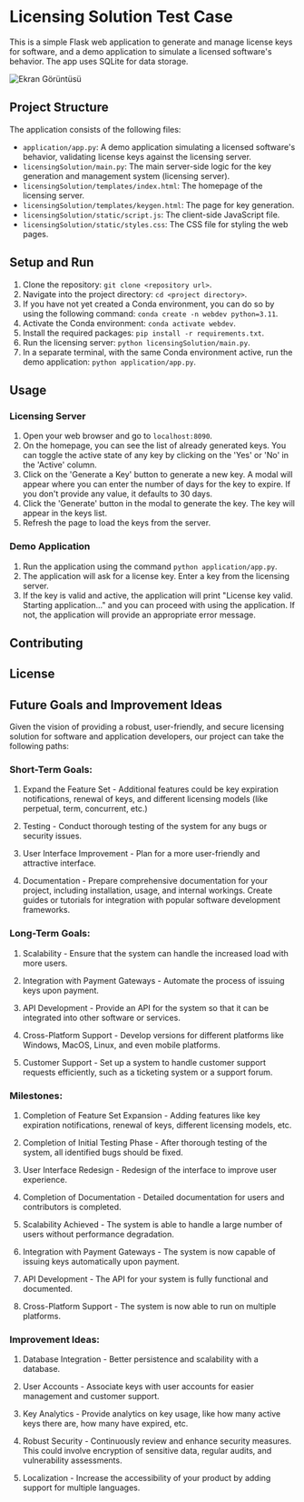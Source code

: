 # Licensing Solution Test Case

This is a simple Flask web application to generate and manage license keys for software, and a demo application to simulate a licensed software's behavior. The app uses SQLite for data storage.

![Ekran Görüntüsü](https://github.com/SoftIceCream/Licensing_Solution/assets/42888846/5abc0215-5310-4983-8bc8-2002780ef09d)


## Project Structure

The application consists of the following files:

- `application/app.py`: A demo application simulating a licensed software's behavior, validating license keys against the licensing server.
- `licensingSolution/main.py`: The main server-side logic for the key generation and management system (licensing server).
- `licensingSolution/templates/index.html`: The homepage of the licensing server.
- `licensingSolution/templates/keygen.html`: The page for key generation.
- `licensingSolution/static/script.js`: The client-side JavaScript file.
- `licensingSolution/static/styles.css`: The CSS file for styling the web pages.

## Setup and Run

1. Clone the repository: `git clone <repository url>`.
2. Navigate into the project directory: `cd <project directory>`.
3. If you have not yet created a Conda environment, you can do so by using the following command: `conda create -n webdev python=3.11`.
4. Activate the Conda environment: `conda activate webdev`.
5. Install the required packages: `pip install -r requirements.txt`.
6. Run the licensing server: `python licensingSolution/main.py`.
7. In a separate terminal, with the same Conda environment active, run the demo application: `python application/app.py`.


## Usage

### Licensing Server
1. Open your web browser and go to `localhost:8090`.
2. On the homepage, you can see the list of already generated keys. You can toggle the active state of any key by clicking on the 'Yes' or 'No' in the 'Active' column.
3. Click on the 'Generate a Key' button to generate a new key. A modal will appear where you can enter the number of days for the key to expire. If you don't provide any value, it defaults to 30 days.
4. Click the 'Generate' button in the modal to generate the key. The key will appear in the keys list.
5. Refresh the page to load the keys from the server.

### Demo Application
1. Run the application using the command `python application/app.py`.
2. The application will ask for a license key. Enter a key from the licensing server.
3. If the key is valid and active, the application will print "License key valid. Starting application..." and you can proceed with using the application. If not, the application will provide an appropriate error message.

## Contributing


## License

## Future Goals and Improvement Ideas

Given the vision of providing a robust, user-friendly, and secure licensing solution for software and application developers, our project can take the following paths:

### Short-Term Goals:

1. Expand the Feature Set - Additional features could be key expiration notifications, renewal of keys, and different licensing models (like perpetual, term, concurrent, etc.)

2. Testing - Conduct thorough testing of the system for any bugs or security issues.

3. User Interface Improvement - Plan for a more user-friendly and attractive interface.

4. Documentation - Prepare comprehensive documentation for your project, including installation, usage, and internal workings. Create guides or tutorials for integration with popular software development frameworks.

### Long-Term Goals:

1. Scalability - Ensure that the system can handle the increased load with more users.

2. Integration with Payment Gateways - Automate the process of issuing keys upon payment.

3. API Development - Provide an API for the system so that it can be integrated into other software or services.

4. Cross-Platform Support - Develop versions for different platforms like Windows, MacOS, Linux, and even mobile platforms.

5. Customer Support - Set up a system to handle customer support requests efficiently, such as a ticketing system or a support forum.

### Milestones:

1. Completion of Feature Set Expansion - Adding features like key expiration notifications, renewal of keys, different licensing models, etc.

2. Completion of Initial Testing Phase - After thorough testing of the system, all identified bugs should be fixed.

3. User Interface Redesign - Redesign of the interface to improve user experience.

4. Completion of Documentation - Detailed documentation for users and contributors is completed.

5. Scalability Achieved - The system is able to handle a large number of users without performance degradation.

6. Integration with Payment Gateways - The system is now capable of issuing keys automatically upon payment.

7. API Development - The API for your system is fully functional and documented.

8. Cross-Platform Support - The system is now able to run on multiple platforms.

### Improvement Ideas:

1. Database Integration - Better persistence and scalability with a database.

2. User Accounts - Associate keys with user accounts for easier management and customer support.

3. Key Analytics - Provide analytics on key usage, like how many active keys there are, how many have expired, etc.

4. Robust Security - Continuously review and enhance security measures. This could involve encryption of sensitive data, regular audits, and vulnerability assessments.

5. Localization - Increase the accessibility of your product by adding support for multiple languages.
